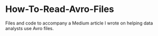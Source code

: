 # How-To-Read-Avro-Files
Files and code to accompany a Medium article I wrote on helping data analysts use Avro files.

